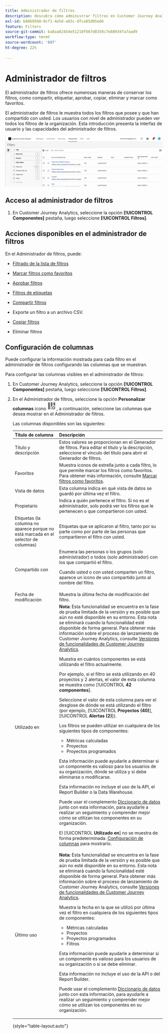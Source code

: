 ```yaml
---
title: Administrador de filtros
description: descubra cómo administrar filtros en Customer Journey Analytics
exl-id: b8869560-0cf1-4e5d-a03c-dfca85d05e66
feature: Filters
source-git-commit: ba8aa82454e51218f667d0358c7e88934fa7aad9
workflow-type: tm+mt
source-wordcount: '697'
ht-degree: 22%

---
```


# Administrador de filtros

El administrador de filtros ofrece numerosas maneras de conservar los filtros, como compartir, etiquetar, aprobar, copiar, eliminar y marcar como favoritos.

El administrador de filtros le muestra todos los filtros que posee y que han compartido con usted. Los usuarios con nivel de administrador pueden ver todos los filtros de la organización. Esta introducción presenta la interfaz de usuario y las capacidades del administrador de filtros.

![](assets/filter-manager-ui.png)

## Acceso al administrador de filtros

1. En Customer Journey Analytics, seleccione la opción **[!UICONTROL Componentes]** pestaña, luego seleccione **[!UICONTROL Filtros]**.

## Acciones disponibles en el administrador de filtros

En el Administrador de filtros, puede:

* [Filtrado de la lista de filtros](/help/components/filters/filters-filter.md)

* [Marcar filtros como favoritos](/help/components/filters/filters-favorite.md)

* [Aprobar filtros](/help/components/filters/filters-approve.md)

* [Filtros de etiquetas](/help/components/filters/filters-tag.md)

* [Compartir filtros](/help/components/filters/filters-share.md)

* Exporte un filtro a un archivo CSV.

* [Copiar filtros](/help/components/filters/filters-copy.md)

* Eliminar filtros

## Configuración de columnas

Puede configurar la información mostrada para cada filtro en el administrador de filtros configurando las columnas que se muestran.

Para configurar las columnas visibles en el administrador de filtros:

1. En Customer Journey Analytics, seleccione la opción **[!UICONTROL Componentes]** pestaña, luego seleccione **[!UICONTROL Filtros]**.

1. En el Administrador de filtros, seleccione la opción **Personalizar columnas** icono ![Icono Personalizar columnas](assets/customize-columns-icon.png), a continuación, seleccione las columnas que desea mostrar en el Administrador de filtros.

   Las columnas disponibles son las siguientes:

   | Título de columna | Descripción |
   |---|---|
   | Título y descripción | Estos valores se proporcionan en el Generador de filtros. Para editar el título y la descripción, seleccione el vínculo del título para abrir el Generador de filtros. |
   | Favoritos | Muestra iconos de estrella junto a cada filtro, lo que permite marcar los filtros como favoritos. Para obtener más información, consulte [Marcar filtros como favoritos](/help/components/filters/filters-favorite.md). |
   | Vista de datos | Esta columna indica en qué vista de datos se guardó por última vez el filtro. |
   | Propietario | Indica a quién pertenece el filtro. Si no es el administrador, solo podrá ver los filtros que le pertenecen o que compartieron con usted. |
   | Etiquetas (la columna no aparece porque no está marcada en el selector de columnas) | Etiquetas que se aplicaron al filtro, tanto por su parte como por parte de las personas que compartieron el filtro con usted. |
   | Compartido con | Enumera las personas o los grupos (solo administrador) o todos (solo administrador) con los que compartió el filtro. <p>Cuando usted o con usted comparten un filtro, aparece un icono de uso compartido junto al nombre del filtro.</p> |
   | Fecha de modificación | Muestra la última fecha de modificación del filtro. |
   | Utilizado en | **Nota:** Esta funcionalidad se encuentra en la fase de prueba limitada de la versión y es posible que aún no esté disponible en su entorno. Esta nota se eliminará cuando la funcionalidad esté disponible de forma general. Para obtener más información sobre el proceso de lanzamiento de Customer Journey Analytics, consulte [Versiones de funcionalidades de Customer Journey Analytics](/help/release-notes/releases.md).<p>Muestra en cuántos componentes se está utilizando el filtro actualmente. <p>Por ejemplo, si el filtro se está utilizando en 40 proyectos y 2 alertas, el valor de esta columna se muestra como [!UICONTROL **42 componentes**].</p> <p>Seleccione el valor de esta columna para ver el desglose de dónde se está utilizando el filtro (por ejemplo, [!UICONTROL **Proyectos (40)**], [!UICONTROL **Alertas (2)**]).</p><p>Los filtros se pueden utilizar en cualquiera de los siguientes tipos de componentes:</p> <ul><li>Métricas calculadas </li><li>Proyectos</li><li>Proyectos programados</li></ul><p>Esta información puede ayudarle a determinar si un componente es valioso para los usuarios de su organización, dónde se utiliza y si debe eliminarse o modificarse.</p><p>Esta información no incluye el uso de la API, el Report Builder o la Data Warehouse.</p><p>Puede usar el complemento [Diccionario de datos](/help/components/data-dictionary/data-dictionary-overview.md) junto con esta información, para ayudarle a realizar un seguimiento y comprender mejor cómo se utilizan los componentes en su organización.</p><p>El [!UICONTROL **Utilizado en**] no se muestra de forma predeterminada. [Configuración de columnas](#configure-columns) para mostrarlo.</p> |
   | Último uso | **Nota:** Esta funcionalidad se encuentra en la fase de prueba limitada de la versión y es posible que aún no esté disponible en su entorno. Esta nota se eliminará cuando la funcionalidad esté disponible de forma general. Para obtener más información sobre el proceso de lanzamiento de Customer Journey Analytics, consulte [Versiones de funcionalidades de Customer Journey Analytics](/help/release-notes/releases.md).<p>Muestra la fecha en la que se utilizó por última vez el filtro en cualquiera de los siguientes tipos de componentes:</p> <ul><li>Métricas calculadas </li><li>Proyectos</li><li>Proyectos programados</li><li>Filtros</li></ul> <p>Esta información puede ayudarle a determinar si un componente es valioso para los usuarios de su organización o si se debe eliminar.</p><p>Esta información no incluye el uso de la API o del Report Builder.</p><p>Puede usar el complemento [Diccionario de datos](/help/components/data-dictionary/data-dictionary-overview.md) junto con esta información, para ayudarle a realizar un seguimiento y comprender mejor cómo se utilizan los componentes en su organización. |

   {style="table-layout:auto"}
